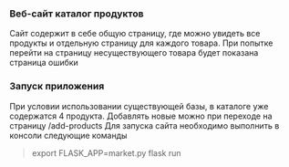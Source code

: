 ### Веб-сайт каталог продуктов

Сайт содержит в себе общую страницу, где можно увидеть все продукты и отдельную страницу для
каждого товара. При попытке перейти на страницу несуществующего товара будет показана страница ошибки

### Запуск приложения
При условии использовании существующей базы, в каталоге уже содержатся 4 продукта. Добавлять новые
можно при переходе на страницу /add-products
Для запуска сайта необходимо выполнить в консоли следующие команды
> export FLASK_APP=market.py
> flask run